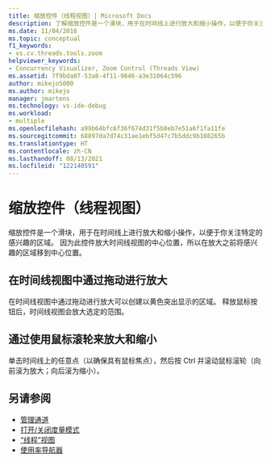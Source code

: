 ```yaml
---
title: 缩放控件（线程视图）| Microsoft Docs
description: 了解缩放控件是一个滑块，用于在时间线上进行放大和缩小操作，以便于你关注特定的感兴趣的区域。
ms.date: 11/04/2016
ms.topic: conceptual
f1_keywords:
- vs.cv.threads.tools.zoom
helpviewer_keywords:
- Concurrency Visualizer, Zoom Control (Threads View)
ms.assetid: 7f9bda07-53a8-4f11-9846-a3e31064c596
author: mikejo5000
ms.author: mikejo
manager: jmartens
ms.technology: vs-ide-debug
ms.workload:
- multiple
ms.openlocfilehash: a99b64bfc6f36f674d31f5b8eb7e51a6f1fa11fe
ms.sourcegitcommit: 68897da7d74c31ae1ebf5d47c7b5ddc9b108265b
ms.translationtype: HT
ms.contentlocale: zh-CN
ms.lasthandoff: 08/13/2021
ms.locfileid: "122140591"
---
```

# <a name="zoom-control-threads-view"></a>缩放控件（线程视图）
缩放控件是一个滑块，用于在时间线上进行放大和缩小操作，以便于你关注特定的感兴趣的区域。 因为此控件放大时间线视图的中心位置，所以在放大之前将感兴趣的区域移到中心位置。

## <a name="zoom-in-by-dragging-in-the-timeline-view"></a>在时间线视图中通过拖动进行放大
 在时间线视图中通过拖动进行放大可以创建以黄色突出显示的区域。 释放鼠标按钮后，时间线视图会放大选定的范围。

## <a name="zoom-in-and-out-by-using-the-mouse-wheel"></a>通过使用鼠标滚轮来放大和缩小
 单击时间线上的任意点（以确保具有鼠标焦点），然后按 Ctrl 并滚动鼠标滚轮（向前滚为放大；向后滚为缩小）。

## <a name="see-also"></a>另请参阅
- [管理通道](../profiling/manage-channels.md)
- [打开/关闭度量模式](../profiling/measure-mode-on-off.md)
- [“线程”视图](../profiling/threads-view-parallel-performance.md)
- [使用率导航器](../profiling/utilization-navigator.md)